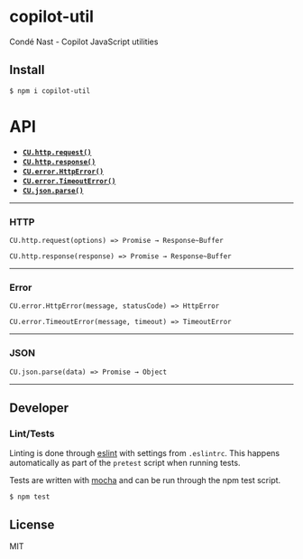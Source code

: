 # copilot-util

Condé Nast - Copilot JavaScript utilities

## Install

```shell
$ npm i copilot-util
```

# API

  * <a href="#http_request"><code><b>CU.http.request()</b></code></a>
  * <a href="#http_response"><code><b>CU.http.response()</b></code></a>
  * <a href="#error_http"><code><b>CU.error.HttpError()</b></code></a>
  * <a href="#error_timeout"><code><b>CU.error.TimeoutError()</b></code></a>
  * <a href="#json_parse"><code><b>CU.json.parse()</b></code></a>

---
### HTTP

<a name="http_request"></a>
`CU.http.request(options) => Promise → Response~Buffer`

<a name="http_response"></a>
`CU.http.response(response) => Promise → Response~Buffer`

---
### Error

<a name="error_http"></a>
`CU.error.HttpError(message, statusCode) => HttpError`

<a name="error_timeout"></a>
`CU.error.TimeoutError(message, timeout) => TimeoutError`

---
### JSON

<a name="json_parse"></a>
`CU.json.parse(data) => Promise → Object`

---

## Developer

### Lint/Tests

Linting is done through [eslint](http://eslint.org) with settings from `.eslintrc`. This happens automatically as part of the `pretest` script when running tests.

Tests are written with [mocha](https://npmjs.org/package/mocha) and can be run through the npm test script.

```shell
$ npm test
```
## License

MIT

